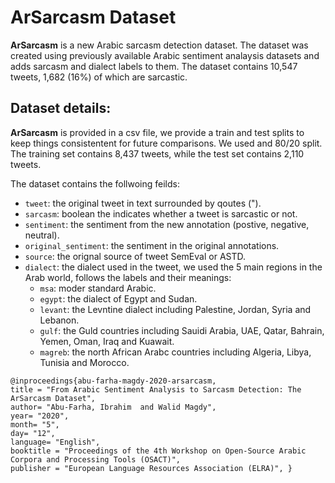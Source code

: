 # ArSarcasm Dataset

**ArSarcasm** is a new Arabic sarcasm detection dataset. The dataset was created using previously available Arabic sentiment analaysis datasets and adds sarcasm and dialect labels to them.
The dataset contains 10,547 tweets, 1,682 (16\%) of which are sarcastic.

## Dataset details:
**ArSarcasm** is provided in a csv file, we provide a train and test splits to keep things consistentent for future comparisons. We used and 80/20 split. The training set contains 8,437 tweets, while the test set contains 2,110 tweets.

The dataset contains the follwoing feilds:
* `tweet`: the original tweet in text surrounded by qoutes (").
* `sarcasm`: boolean the indicates whether a tweet is sarcastic or not.
* `sentiment`: the sentiment from the new annotation (postive, negative, neutral).
* `original_sentiment`: the sentiment in the original annotations.
* `source`: the orignal source of tweet SemEval or ASTD.
* `dialect`: the dialect used in the tweet, we used the 5 main regions in the Arab world, follows the labels and their meanings:
  * `msa`: moder standard Arabic.
  * `egypt`: the dialect of Egypt and Sudan.
  * `levant`: the Levntine dialect including Palestine, Jordan, Syria and Lebanon.
  * `gulf`: the Guld countries including Sauidi Arabia, UAE, Qatar, Bahrain, Yemen, Oman, Iraq and Kuawait.
  * `magreb`: the north African Arabc countries including Algeria, Libya, Tunisia and Morocco.


```
@inproceedings{abu-farha-magdy-2020-arsarcasm, 
title = "From Arabic Sentiment Analysis to Sarcasm Detection: The ArSarcasm Dataset",
author= "Abu-Farha, Ibrahim  and Walid Magdy",  
year= "2020",
month= "5",
day= "12",
language= "English",  
booktitle = "Proceedings of the 4th Workshop on Open-Source Arabic Corpora and Processing Tools (OSACT)", 
publisher = "European Language Resources Association (ELRA)", }

```
